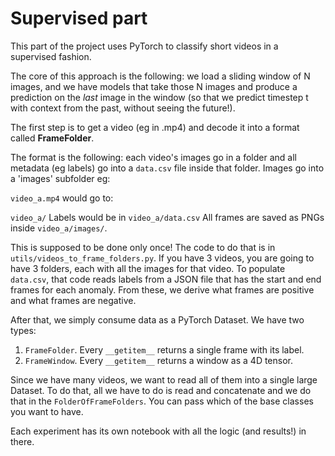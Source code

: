 # Supervised part
This part of the project uses PyTorch to classify short videos in a supervised fashion.

The core of this approach is the following: we load a sliding window of N images,
and we have models that take those N images and produce a prediction on the
*last* image in the window (so that we predict timestep t with context from the past, without seeing the future!).

The first step is to get a video (eg in .mp4) and decode it into a format called **FrameFolder**.

The format is the following: each video's images go in a folder and all metadata (eg labels) go into a `data.csv` file inside that folder. Images go into a 'images' subfolder eg:

`video_a.mp4` would go to:

`video_a/`
Labels would be in `video_a/data.csv`
All frames are saved as PNGs inside `video_a/images/`.


This is supposed to be done only once! The code to do that is in `utils/videos_to_frame_folders.py`. If you have 3 videos, you are going to have 3 folders, each with all the images for that video. To populate `data.csv`, that code reads labels from a JSON file that has the start and end frames for each anomaly. From these, we derive what frames are positive and what frames are negative.

After that, we simply consume data as a PyTorch Dataset. We have two types:

1. `FrameFolder`. Every `__getitem__` returns a single frame with its label.
2. `FrameWindow`. Every `__getitem__` returns a window as a 4D tensor.

Since we have many videos, we want to read all of them into a single large Dataset.
To do that, all we have to do is read and concatenate and we do that in the `FolderOfFrameFolders`.
You can pass which of the base classes you want to have.

Each experiment has its own notebook with all the logic (and results!) in there.
